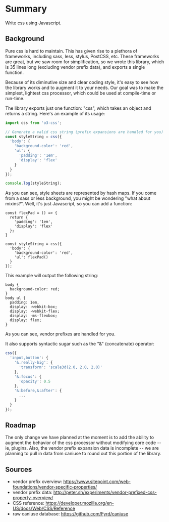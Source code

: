 # Summary
Write css using Javascript.

## Background
Pure css is hard to maintain. This has given rise to a plethora of frameworks, including sass, less, stylus, PostCSS, etc. These frameworks are great, but we saw room for simplification, so we wrote this library, which is 35 lines long (excluding vendor prefix data), and exports a single function.

Because of its diminutive size and clear coding style, it's easy to see how the library works and to augment it to your needs. Our goal was to make the simplest, lightest css processor, which could be used at compile-time or run-time.

The library exports just one function: "css", which takes an object and returns a string. Here's an example of its usage:

```javascript
import css from 'o3-css';

// Generate a valid css string (prefix expansions are handled for you)
const styleString = css({
  'body': {
    'background-color': 'red',
    'ul': {
      'padding': '1em',
      'display': 'flex'
    }
  }
});

console.log(styleString);
```

As you can see, style sheets are represented by hash maps. If you come from a sass or less background, you might be wondering "what about mixins?". Well, it's just Javascript, so you can add a function:

```
const flexPad = () => {
  return {
    'padding': '1em',
    'display': 'flex'
  };
}

const styleString = css({
  'body': {
    'background-color': 'red',
    'ul': flexPad()
  }
});
```

This example will output the following string:

```
body {
  background-color: red;
}
body ul {
  padding: 1em,
  display: -webkit-box;
  display: -webkit-flex;
  display: -ms-flexbox;
  display: flex;
}
```

As you can see, vendor prefixes are handled for you.

It also supports syntactic sugar such as the "&" (concatenate) operator:

```javascript
css({
  'input,button': {
    '&.really-big': {
      'transform': 'scale3d(2.0, 2.0, 2.0)'
    },
    '&:focus': {
      'opacity': 0.5
    },
    '&:before,&:after': {
      ...
    }
  }
});
```

## Roadmap
The only change we have planned at the moment is to add the ability to augment the behavior of the css processor without modifying core code -- ie, plugins. Also, the vendor prefix expansion data is incomplete -- we are planning to pull in data from caniuse to round out this portion of the library.

## Sources
* vendor prefix overview: https://www.sitepoint.com/web-foundations/vendor-specific-properties/
* vendor prefix data: http://peter.sh/experiments/vendor-prefixed-css-property-overview/
* CSS reference: https://developer.mozilla.org/en-US/docs/Web/CSS/Reference
* raw caniuse database: https://github.com/Fyrd/caniuse
